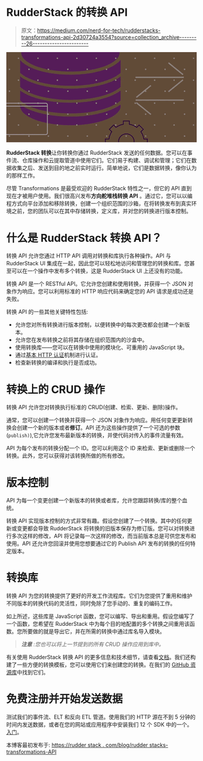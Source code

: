 # RudderStack 的转换 API

> 原文：<https://medium.com/nerd-for-tech/rudderstacks-transformations-api-2d30724a3554?source=collection_archive---------26----------------------->

![](img/83ee53d5d9b90fe69981851982a86681.png)

**RudderStack 转换**让你转换你通过 RudderStack 发送的任何数据。您可以在事件流、仓库操作和云提取管道中使用它们。它们易于构建、调试和管理；它们在数据收集之后、发送到目的地之前实时运行。简单地说，它们是数据转换，像你认为的那样工作。

尽管 Transformations 是最受欢迎的 RudderStack 特性之一，但它的 API 直到现在才被用户使用。我们很高兴发布**方向舵堆栈转换 API** 。通过它，您可以以编程方式向平台添加和移除转换，创建一个组织范围的沙箱，在将转换发布到真实环境之前，您的团队可以在其中存储转换，定义库，并对您的转换进行版本控制。

# 什么是 RudderStack 转换 API？

转换 API 允许您通过 HTTP API 调用对转换和库执行各种操作。API 与 RudderStack UI 集成在一起，因此您可以轻松地访问和管理您的转换和库。您甚至可以在一个操作中发布多个转换，这是 RudderStack UI 上还没有的功能。

转换 API 是一个 RESTful API。它允许您创建和使用转换，并获得一个 JSON 对象作为响应。您可以利用标准的 HTTP 响应代码来确定您的 API 请求是成功还是失败。

转换 API 的一些其他关键特性包括:

*   允许您对所有转换进行版本控制，以便转换中的每次更改都会创建一个新版本。
*   允许您在发布转换之前将其存储在组织范围内的沙盒中。
*   使用转换库——您可以在转换中使用的模块化、可重用的 JavaScript 块。
*   通过[基本 HTTP 认证](https://developer.mozilla.org/en-US/docs/Web/HTTP/Authentication)机制进行认证。
*   检查新转换的编译和执行是否成功。

# 转换上的 CRUD 操作

转换 API 允许您对转换执行标准的 CRUD(创建、检索、更新、删除)操作。

通常，您可以创建一个转换并获得一个 JSON 对象作为响应。用任何变更更新转换会创建一个新的版本或者**修订**。API 还为这些操作提供了一个可选的参数(`publish)`),它允许您发布最新版本的转换，并使代码对传入的事件流量有效。

API 为每个发布的转换分配一个 ID。您可以利用这个 ID 来检索、更新或删除一个转换。此外，您可以获得对该转换所做的所有修改。

# 版本控制

API 为每一个变更创建一个新版本的转换或者库，允许您跟踪转换/库的整个血统。

转换 API 实现版本控制的方式非常有趣。假设您创建了一个转换。其中的任何更新或变更都会导致 RudderStack 将转换的旧版本保存为修订版。您可以对转换进行多次这样的修改，API 将记录每一次这样的修改，而当前版本总是可供您发布和使用。API 还允许您回滚并使用您想要通过它的 Publish API 发布的转换的任何特定版本。

# 转换库

转换 API 为您的转换提供了更好的开发工作流程库。它们为您提供了重用和维护不同版本的转换代码的灵活性，同时免除了您手动的、重复的编码工作。

如上所述，这些库是 JavaScript 函数，您可以编写、导出和重用。假设您编写了一个函数，您希望在 RudderStack 中为每个目的地配置的多个转换之间重用该函数。您所要做的就是导出它，并在所需的转换中通过库名导入模块。

> ***注意*** *:您也可以将上一节提到的所有 CRUD 操作应用到库中。*

有关使用 RudderStack 转换 API 的更多信息和技术细节，请查看[文档](https://docs.rudderstack.com/adding-a-new-user-transformation-in-rudderstack)。我们还构建了一些方便的转换模板，您可以使用它们来创建您的转换。在我们的 [GitHub 资源库](https://github.com/rudderlabs/sample-user-transformers)中找到它们。

# 免费注册并开始发送数据

测试我们的事件流、ELT 和反向 ETL 管道。使用我们的 HTTP 源在不到 5 分钟的时间内发送数据，或者在您的网站或应用程序中安装我们 12 个 SDK 中的一个。[入门](https://app.rudderlabs.com/signup?type=freetrial)。

本博客最初发布于:
[https://rudder stack . com/blog/rudder stacks-transformations-API](https://rudderstack.com/blog/rudderstacks-transformations-api)